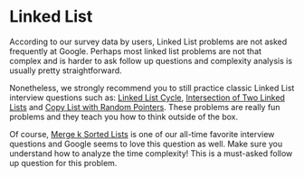 # Linked List

According to our survey data by users, Linked List problems are not asked frequently at Google. Perhaps most linked list problems are not that complex and is harder to ask follow up questions and complexity analysis is usually pretty straightforward.

Nonetheless, we strongly recommend you to still practice classic Linked List interview questions such as: [Linked List Cycle](https://leetcode.com/problems/linked-list-cycle/), [Intersection of Two Linked Lists](https://leetcode.com/problems/intersection-of-two-linked-lists/) and [Copy List with Random Pointers](https://leetcode.com/problems/copy-list-with-random-pointer/). These problems are really fun problems and they teach you how to think outside of the box.

Of course, [Merge k Sorted Lists](https://leetcode.com/problems/merge-k-sorted-lists/) is one of our all-time favorite interview questions and Google seems to love this question as well. Make sure you understand how to analyze the time complexity! This is a must-asked follow up question for this problem.